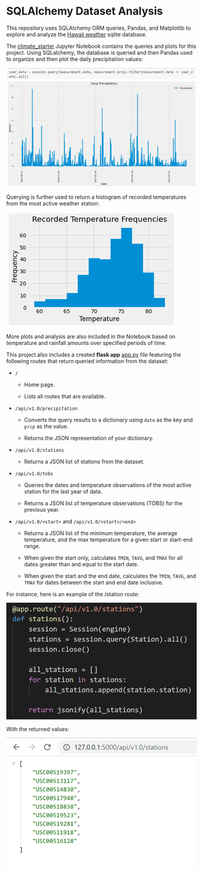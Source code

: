 # SQLAlchemy Dataset Analysis

This repository uses SQLAlchemy ORM queries, Pandas, and Matplotlib to explore and analyze the [Hawaii weather](https://github.com/lmfao415/sqlalchemy-challenge/blob/main/Resources/hawaii.sqlite) sqlite database.

The [climate_starter](https://github.com/lmfao415/sqlalchemy-challenge/blob/main/climate_starter.ipynb) Jupyter Notebook contains the queries and plots for this project. 
Using SQLalchemy, the database is queried and then Pandas used to organize and then plot the daily precipitation values:

![q](https://github.com/lmfao415/sqlalchemy-challenge/blob/main/Resources/query.png?raw=true)
![sample](https://github.com/lmfao415/sqlalchemy-challenge/blob/main/Resources/precp.png?raw=true)

Querying is further used to return a histogram of recorded temperatures from the most active weather station:

![sample](https://github.com/lmfao415/sqlalchemy-challenge/blob/main/Resources/tempfreq.png)

More plots and analysis are also included in the Notebook based on temperature and rainfall amounts over specified periods of time.

This project also includes a created **flask app** [app.py](https://github.com/lmfao415/sqlalchemy-challenge/blob/main/app.py) file featuring the following routes that return queried information from the dataset:

* `/`

  * Home page.

  * Lists all routes that are available.

* `/api/v1.0/precipitation`

  * Converts the query results to a dictionary using `date` as the key and `prcp` as the value.

  * Returns the JSON representation of your dictionary.

* `/api/v1.0/stations`

  * Returns a JSON list of stations from the dataset.

* `/api/v1.0/tobs`
  * Queries the dates and temperature observations of the most active station for the last year of data.
  
  * Returns a JSON list of temperature observations (TOBS) for the previous year.

* `/api/v1.0/<start>` and `/api/v1.0/<start>/<end>`

  * Returns a JSON list of the minimum temperature, the average temperature, and the max temperature for a given start or start-end range.

  * When given the start only, calculates `TMIN`, `TAVG`, and `TMAX` for all dates greater than and equal to the start date.

  * When given the start and the end date, calculates the `TMIN`, `TAVG`, and `TMAX` for dates between the start and end date inclusive.
  
 For instance, here is an example of the /station route:
 
 ![app](https://github.com/lmfao415/sqlalchemy-challenge/blob/main/Resources/app2.png?raw=true)
 
 With the returned values:
 
 ![app](https://github.com/lmfao415/sqlalchemy-challenge/blob/main/Resources/app.png?raw=true)
